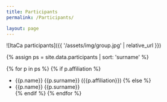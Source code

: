 ```yaml
---
title: Participants
permalink: /Participants/

layout: page
---
```


![ItaCa participants]({{ '/assets/img/group.jpg' | relative_url }}) 

{% assign ps = site.data.participants | sort: 'surname' %} 

{% for p in ps %}
{% if p.affiliation %} 
* {{p.name}} {{p.surname}} ({{p.affiliation}}) 
{% else %}
* {{p.name}} {{p.surname}}  
{% endif %} 
{% endfor %}
